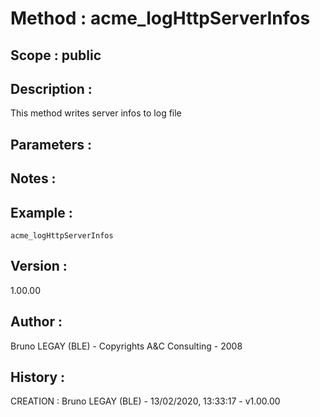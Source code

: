﻿# **Method :** acme_logHttpServerInfos## **Scope :** public## **Description :** This method writes server infos to log file## **Parameters :** ## **Notes :** ## **Example :** ```acme_logHttpServerInfos```## **Version :** 1.00.00## **Author :** Bruno LEGAY (BLE) - Copyrights A&C Consulting - 2008## **History :**  CREATION : Bruno LEGAY (BLE) - 13/02/2020, 13:33:17 - v1.00.00